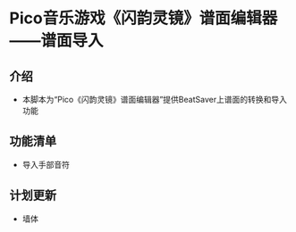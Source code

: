 # Pico音乐游戏《闪韵灵镜》谱面编辑器——谱面导入

## 介绍
 - 本脚本为“Pico《闪韵灵镜》谱面编辑器”提供BeatSaver上谱面的转换和导入功能

## 功能清单
 - 导入手部音符

## 计划更新
 - 墙体
